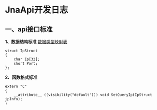 # JnaApi开发日志
## 一、api接口标准
**1、数据结构标准** [数据类型映射表](http://java-native-access.github.io/jna/5.9.0/javadoc/)
```prettyprint
struct IpStruct
{
    char Ip[32];
    short Port;
};
```
**2、函数格式标准**
```prettyprint
extern "C" 
{
    __attribute__ ((visibility("default"))) void SetQueryIp(IpStruct ipInfo);
}
```